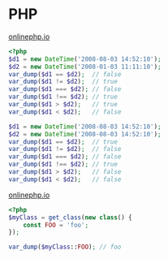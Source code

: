 # PHP

[onlinephp.io](https://onlinephp.io?s=s7EvyCjg5VJJMVSwVchLLVdwSSxJDcnMTdVQNzIwsNAFIWMFQxMrUyMrQwN1TWuQWiMcag3Bag2tQAiitiyxKD6lNLdAA2yBrQJQr6a1goK-vkJaYk5xKpoCRWQFJUWl6PK2cBNwGoCkAIsBdjDzccjbIMtDLaBW4GCqxR04WJymSCjwqBs42AzADB0A&v=8.3.7)

```php
<?php
$d1 = new DateTime('2008-08-03 14:52:10');
$d2 = new DateTime('2008-01-03 11:11:10');
var_dump($d1 == $d2);  // false
var_dump($d1 != $d2);  // true
var_dump($d1 === $d2); // false
var_dump($d1 !== $d2); // true
var_dump($d1 > $d2);   // true
var_dump($d1 < $d2);   // false

$d1 = new DateTime('2008-08-03 14:52:10');
$d2 = new DateTime('2008-08-03 14:52:10');
var_dump($d1 == $d2);  // true
var_dump($d1 != $d2);  // false
var_dump($d1 === $d2); // false
var_dump($d1 !== $d2); // true
var_dump($d1 > $d2);   // false
var_dump($d1 < $d2);   // false
```

[onlinephp.io](https://onlinephp.io?s=s7EvyCjg5VLJrXTOSSwuVrBVSE8tiU8GsTXyUssVICxNhWpeLs7k_LziEgU3f3-gKvW0_Hx1a16uWk0gwctVllgUn1KaW6ABM8jKCqhO01pBX18BqBIA&v=8.3.7)

```php
<?php
$myClass = get_class(new class() {
	const FOO = 'foo';
});

var_dump($myClass::FOO); // foo
```
